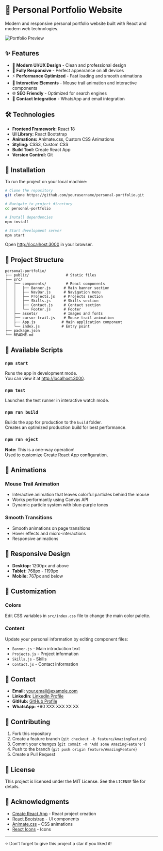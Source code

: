 # 🚀 Personal Portfolio Website

Modern and responsive personal portfolio website built with React and modern web technologies.

![Portfolio Preview](https://user-images.githubusercontent.com/50160672/174933373-1ba6cadf-1c9a-48c3-aa58-984d0bd62d82.png)

## ✨ Features

- 🎨 **Modern UI/UX Design** - Clean and professional design
- 📱 **Fully Responsive** - Perfect appearance on all devices
- ⚡ **Performance Optimized** - Fast loading and smooth animations
- 🎯 **Interactive Elements** - Mouse trail animation and interactive components
- 🌐 **SEO Friendly** - Optimized for search engines
- 📧 **Contact Integration** - WhatsApp and email integration

## 🛠️ Technologies

- **Frontend Framework:** React 18
- **UI Library:** React Bootstrap
- **Animations:** Animate.css, Custom CSS Animations
- **Styling:** CSS3, Custom CSS
- **Build Tool:** Create React App
- **Version Control:** Git

## 🚀 Installation

To run the project on your local machine:

```bash
# Clone the repository
git clone https://github.com/yourusername/personal-portfolio.git

# Navigate to project directory
cd personal-portfolio

# Install dependencies
npm install

# Start development server
npm start
```

Open [http://localhost:3000](http://localhost:3000) in your browser.

## 📁 Project Structure

```
personal-portfolio/
├── public/                 # Static files
├── src/
│   ├── components/         # React components
│   │   ├── Banner.js      # Main banner section
│   │   ├── NavBar.js      # Navigation menu
│   │   ├── Projects.js    # Projects section
│   │   ├── Skills.js      # Skills section
│   │   ├── Contact.js     # Contact section
│   │   └── Footer.js      # Footer
│   ├── assets/            # Images and fonts
│   ├── cursor-trail.js    # Mouse trail animation
│   ├── App.js            # Main application component
│   └── index.js          # Entry point
├── package.json
└── README.md
```

## 🎯 Available Scripts

### `npm start`
Runs the app in development mode.\
You can view it at [http://localhost:3000](http://localhost:3000).

### `npm test`
Launches the test runner in interactive watch mode.

### `npm run build`
Builds the app for production to the `build` folder.\
Creates an optimized production build for best performance.

### `npm run eject`
**Note:** This is a one-way operation!\
Used to customize Create React App configuration.

## 🎨 Animations

### Mouse Trail Animation
- Interactive animation that leaves colorful particles behind the mouse
- Works performantly using Canvas API
- Dynamic particle system with blue-purple tones

### Smooth Transitions
- Smooth animations on page transitions
- Hover effects and micro-interactions
- Responsive animations

## 📱 Responsive Design

- **Desktop:** 1200px and above
- **Tablet:** 768px - 1199px
- **Mobile:** 767px and below

## 🔧 Customization

### Colors
Edit CSS variables in `src/index.css` file to change the main color palette.

### Content
Update your personal information by editing component files:
- `Banner.js` - Main introduction text
- `Projects.js` - Project information
- `Skills.js` - Skills
- `Contact.js` - Contact information

## 📧 Contact

- **Email:** your.email@example.com
- **LinkedIn:** [LinkedIn Profile](https://linkedin.com/in/yourprofile)
- **GitHub:** [GitHub Profile](https://github.com/yourusername)
- **WhatsApp:** +90 XXX XXX XX XX

## 🤝 Contributing

1. Fork this repository
2. Create a feature branch (`git checkout -b feature/AmazingFeature`)
3. Commit your changes (`git commit -m 'Add some AmazingFeature'`)
4. Push to the branch (`git push origin feature/AmazingFeature`)
5. Create a Pull Request

## 📄 License

This project is licensed under the MIT License. See the `LICENSE` file for details.

## 🙏 Acknowledgments

- [Create React App](https://github.com/facebook/create-react-app) - React project creation
- [React Bootstrap](https://react-bootstrap.github.io/) - UI components
- [Animate.css](https://animate.style/) - CSS animations
- [React Icons](https://react-icons.github.io/react-icons/) - Icons

---

⭐ Don't forget to give this project a star if you liked it!

